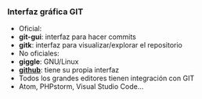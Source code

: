 ### Interfaz gráfica GIT

* Oficial:
 * **git-gui**: interfaz para hacer commits
 * **gitk**: interfaz para visualizar/explorar el repositorio
* No oficiales:
 * **giggle**: GNU/Linux
 * **[github](https://desktop.github.com/)**: tiene su propia interfaz
* Todos los grandes editores tienen integración con GIT
 * Atom, PHPstorm, Visual Studio Code...
